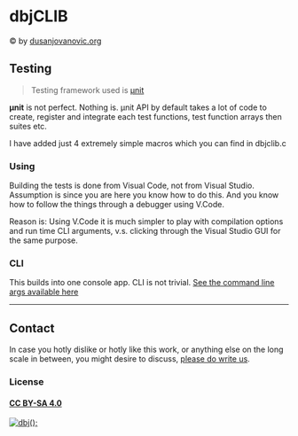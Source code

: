 
# dbjCLIB 

&copy; by [dusanjovanovic.org](mailto:dbj@dbj.org)

## Testing

> Testing framework used is [µnit](https://nemequ.github.io/munit/)

**µnit** is not perfect. Nothing is. µnit API by default takes a lot of code to create, register and integrate each test functions, test function arrays then suites etc. 

I have added just 4 extremely simple macros which you can find in dbjclib.c

### Using

Building the tests is done from Visual Code, not from Visual Studio. Assumption is since you are 
here you know how to do this. And you know how to follow the things through a debugger using V.Code.

Reason is: Using V.Code it is much simpler to play with compilation options and run time CLI arguments, v.s. clicking through the Visual Studio GUI for the same purpose.

### CLI 

This builds into one console app. CLI is not trivial. [See the command line args available here](https://nemequ.github.io/munit/#running-tests)

-------------------------------------

## Contact

In case you hotly dislike or hotly like this work, or anything else on the long scale in between, you might desire to discuss, [please do write us](mailto:dbj@dbj.org).

### License

#### [CC BY-SA 4.0](https://creativecommons.org/licenses/by-sa/4.0/)

[![dbj();](https://dbj.org/wp-content/uploads/2015/12/cropped-dbj-icon-e1486129719897.jpg)](http://www.dbj.org "dbj")  

